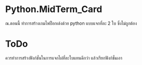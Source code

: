 # Python.MidTerm_Card
ณ.ตอนนี้ ทำการสร้างเกมไพ่ป็อกเด้งด้วย python แบบแจกที่ละ 2 ใบ ซึ่งไม่ถูกต้อง
# ToDo
ควรทำการสร้างฟังก์ชั่นในการแจกไผ่ที่ละใบแทนดีกว่า แล้วเรียกฟังก์ชั่นเอา
